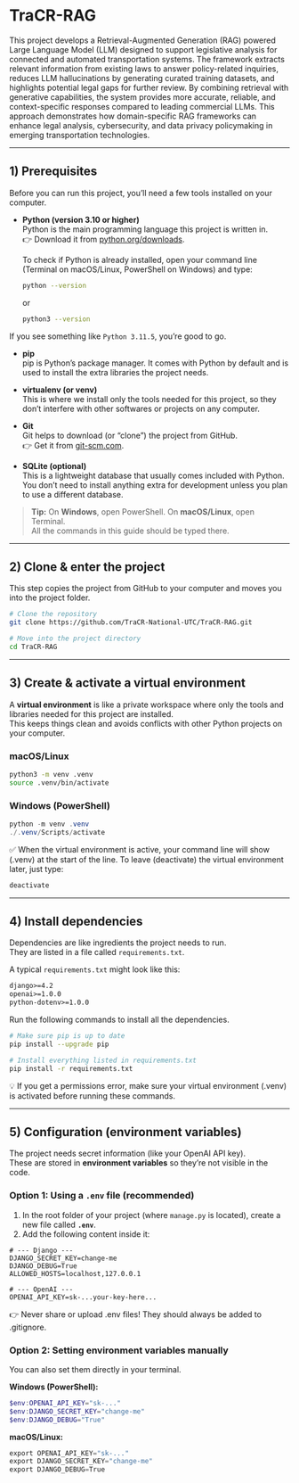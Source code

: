 # TraCR-RAG

This project develops a Retrieval-Augmented Generation (RAG) powered Large Language Model (LLM) designed to support legislative analysis for connected and automated transportation systems. The framework extracts relevant information from existing laws to answer policy-related inquiries, reduces LLM hallucinations by generating curated training datasets, and highlights potential legal gaps for further review. By combining retrieval with generative capabilities, the system provides more accurate, reliable, and context-specific responses compared to leading commercial LLMs. This approach demonstrates how domain-specific RAG frameworks can enhance legal analysis, cybersecurity, and data privacy policymaking in emerging transportation technologies.

---

## 1) Prerequisites

Before you can run this project, you’ll need a few tools installed on your computer.  

- **Python (version 3.10 or higher)**  
  Python is the main programming language this project is written in.  
  👉 Download it from [python.org/downloads](https://www.python.org/downloads/).

  To check if Python is already installed, open your command line (Terminal on macOS/Linux, PowerShell on Windows) and type:
  ```bash
  python --version
  ```
  or

  ```bash
  python3 --version
  ```
  
If you see something like `Python 3.11.5`, you’re good to go.

- **pip**  
  pip is Python’s package manager. 
  It comes with Python by default and is used to install the extra libraries the project needs.

- **virtualenv (or venv)**  
  This is where we install only the tools needed for this project, so they don’t interfere with other softwares or projects on any computer.  

- **Git**  
  Git helps to download (or “clone”) the project from GitHub.  
  👉 Get it from [git-scm.com](https://git-scm.com/downloads).

- **SQLite (optional)**  
  This is a lightweight database that usually comes included with Python.  
  You don’t need to install anything extra for development unless you plan to use a different database.

> **Tip:** On **Windows**, open PowerShell. On **macOS/Linux**, open Terminal.  
> All the commands in this guide should be typed there.

---
## 2) Clone & enter the project

This step copies the project from GitHub to your computer and moves you into the project folder.

```bash
# Clone the repository 
git clone https://github.com/TraCR-National-UTC/TraCR-RAG.git

# Move into the project directory
cd TraCR-RAG
```

---

## 3) Create & activate a virtual environment

A **virtual environment** is like a private workspace where only the tools and libraries needed for this project are installed.  
This keeps things clean and avoids conflicts with other Python projects on your computer.

### macOS/Linux
```bash
python3 -m venv .venv
source .venv/bin/activate
```
### Windows (PowerShell)

```powershell
python -m venv .venv
./.venv/Scripts/activate
```

✅ When the virtual environment is active, your command line will show (.venv) at the start of the line.
To leave (deactivate) the virtual environment later, just type:
```bash
deactivate
```

---
## 4) Install dependencies

Dependencies are like ingredients the project needs to run.  
They are listed in a file called `requirements.txt`.

A typical `requirements.txt` might look like this:

```txt
django>=4.2
openai>=1.0.0
python-dotenv>=1.0.0
```
Run the following commands to install all the dependencies.
```bash
# Make sure pip is up to date
pip install --upgrade pip

# Install everything listed in requirements.txt
pip install -r requirements.txt
```
💡 If you get a permissions error, make sure your virtual environment (.venv) is activated before running these commands.

---
## 5) Configuration (environment variables)

The project needs secret information (like your OpenAI API key).  
These are stored in **environment variables** so they’re not visible in the code.

### Option 1: Using a `.env` file (recommended)

1. In the root folder of your project (where `manage.py` is located), create a new file called **`.env`**.
2. Add the following content inside it:

```env
# --- Django ---
DJANGO_SECRET_KEY=change-me
DJANGO_DEBUG=True
ALLOWED_HOSTS=localhost,127.0.0.1

# --- OpenAI ---
OPENAI_API_KEY=sk-...your-key-here...
```
👉 Never share or upload .env files! They should always be added to .gitignore.

### Option 2: Setting environment variables manually

You can also set them directly in your terminal.

**Windows (PowerShell):**

```powershell
$env:OPENAI_API_KEY="sk-..."
$env:DJANGO_SECRET_KEY="change-me"
$env:DJANGO_DEBUG="True"
```

**macOS/Linux:**

```powershell
export OPENAI_API_KEY="sk-..."
export DJANGO_SECRET_KEY="change-me"
export DJANGO_DEBUG=True
```





